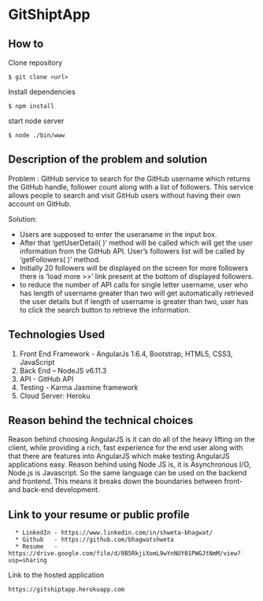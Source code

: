 # GitShiptApp
How to
------
Clone repository
```
$ git clone <url>
```
Install dependencies
```
$ npm install
```
start node server
 ```
 $ node ./bin/www
 ```
Description of the problem and solution
----------------------------------------
Problem : 
GitHub service to search for the GitHub username which returns the GitHub handle, follower count along with a list of followers. This service allows people to search and visit GitHub users without having their own account on GitHub.

Solution:
- Users are supposed to enter the useraname in the input box. 
-  After that ‘getUserDetail( )’ method will be called which will get the user information from the GitHub       API. User’s followers list will be called by ‘getFollowers( )’ method. 
- Initially 20 followers will be displayed on the screen for more followers there is ‘load more >>’ link present at the bottom of displayed followers. 
- to reduce the number of API calls for single letter username, user who has length of username greater than two will get automatically retrieved the user details but if length of username is greater than two, user has to click the search button to retrieve the information. 

Technologies Used
-----------------
1) Front End Framework - AngularJs 1.6.4, Bootstrap, HTML5, CSS3, JavaScript
2) Back End – NodeJS v6.11.3
3) API - GitHub API
4) Testing - Karma Jasmine framework 
5) Cloud Server: Heroku

Reason behind the technical choices
---------------------------------------
Reason behind choosing AngularJS is it can do all of the heavy lifting on the client, while providing a rich, fast experience for the end user along with that there are features into AngularJS which make testing AngularJS applications easy.
Reason behind using Node JS is, it is  Asynchronous I/O, Node.js is Javascript.  So the same language can be used on the backend and frontend.   This means it breaks down the boundaries between front- and back-end development.

 Link to your resume or public profile
-------------------------------------
      * LinkedIn - https://www.linkedin.com/in/shweta-bhagwat/
      * Github   - https://github.com/bhagwatshweta
      * Resume   - https://drive.google.com/file/d/0B5RkjiXomL9wYnNUY01PWGJtNmM/view?usp=sharing
      
Link to the hosted application
```
https://gitshiptapp.herokuapp.com
```
